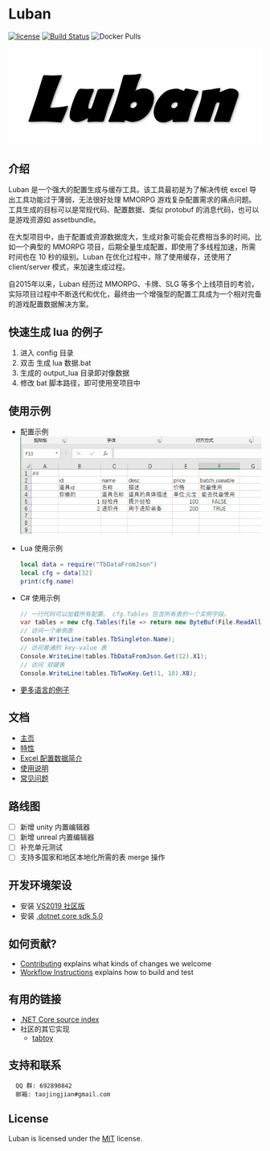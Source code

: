 [//]: # "Author: bug"
[//]: # "Date: 2020-10-20 20:24:07"

# Luban

[![license](http://img.shields.io/badge/license-MIT-blue.svg)](https://opensource.org/licenses/MIT)
[![Build Status](https://travis-ci.com/focus-creative-games/luban.svg?branch=main)](https://travis-ci.com/focus-creative-games/luban)
![Docker Pulls](https://img.shields.io/docker/pulls/mashape/kong.svg)

![](docs/images/icon.png)

## 介绍

Luban 是一个强大的配置生成与缓存工具。该工具最初是为了解决传统 excel 导出工具功能过于薄弱，无法很好处理 MMORPG 游戏复杂配置需求的痛点问题。工具生成的目标可以是常规代码、配置数据、类似 protobuf 的消息代码，也可以是游戏资源如 assetbundle。

在大型项目中，由于配置或资源数据庞大，生成对象可能会花费相当多的时间。比如一个典型的 MMORPG 项目，后期全量生成配置，即使用了多线程加速，所需时间也在 10 秒的级别。Luban 在优化过程中，除了使用缓存，还使用了 client/server 模式，来加速生成过程。

自2015年以来，Luban 经历过 MMORPG、卡牌、SLG 等多个上线项目的考验，实际项目过程中不断迭代和优化，最终由一个增强型的配置工具成为一个相对完备的游戏配置数据解决方案。

## 快速生成 lua 的例子

1) 进入 config 目录
2) 双击 生成 lua 数据.bat
3) 生成的 output_lua 目录即对像数据
4) 修改 bat 脚本路径，即可使用至项目中

## 使用示例
- 配置示例  
  ![](docs/images/adv/def_01.png)

- Lua 使用示例
  ```Lua
  local data = require("TbDataFromJson")
  local cfg = data[32]
  print(cfg.name)
  ```

- C# 使用示例
  ```C#
  // 一行代码可以加载所有配置。 cfg.Tables 包含所有表的一个实例字段。
  var tables = new cfg.Tables(file => return new ByteBuf(File.ReadAllBytes("output_data/" + file)));
  // 访问一个单例表
  Console.WriteLine(tables.TbSingleton.Name);
  // 访问普通的 key-value 表
  Console.WriteLine(tables.TbDataFromJson.Get(12).X1);
  // 访问 双键表
  Console.WriteLine(tables.TbTwoKey.Get(1, 10).X8);
  ```
- [更多语言的例子](docs/samples.md)

## 文档

- [主页](https://focus-creative-games.github.io/luban/index.html)
- [特性](docs/traits.md)
- [Excel 配置数据简介](docs/data_excel.md)
- [使用说明](docs/catalog.md)
- [常见问题](docs/faq.md)

## 路线图

- [ ] 新增 unity 内置编辑器
- [ ] 新增 unreal 内置编辑器
- [ ] 补充单元测试
- [ ] 支持多国家和地区本地化所需的表 merge 操作

## 开发环境架设

- 安装 [VS2019 社区版](https://visualstudio.microsoft.com/zh-hans/vs/)
- 安装 [.dotnet core sdk 5.0](https://dotnet.microsoft.com/download/dotnet/5.0)

## 如何贡献?

- [Contributing](CONTRIBUTING.md) explains what kinds of changes we welcome
- [Workflow Instructions](docs/workflow/README.md) explains how to build and test

## 有用的链接

- [.NET Core source index](https://source.dot.net)
- 社区的其它实现
  - [tabtoy](https://github.com/davyxu/tabtoy)

## 支持和联系

```
  QQ 群: 692890842
  邮箱: taojingjian#gmail.com
```

## License

Luban is licensed under the [MIT](LICENSE.TXT) license.
